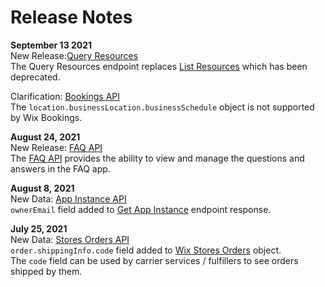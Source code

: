 # Release Notes  
 
**September 13 2021**  
New Release:[Query Resources](https://dev.wix.com/api/rest/wix-bookings/resources/query-resources)  
The Query Resources endpoint replaces [List Resources](https://dev.wix.com/api/rest/wix-bookings/resources/list-resources) which has been deprecated.  
  
Clarification: [Bookings API](https://dev.wix.com/api/rest/wix-bookings/about-wix-bookings)  
The `location.businessLocation.businessSchedule` object is not supported by Wix Bookings.  
 
**August 24, 2021**  
New Release: [FAQ API](https://dev.wix.com/api/rest/site-content/faq)  
The [FAQ API](https://dev.wix.com/api/rest/site-content/faq) provides the ability to view and manage the questions and answers in the FAQ app.


**August 8, 2021**  
New Data: [App Instance API](https://dev.wix.com/api/rest/app-management/apps/app-instance)  
`ownerEmail` field added to [Get App Instance](https://dev.wix.com/api/rest/app-management/apps/app-instance/get-app-instance) endpoint response.


**July 25, 2021**  
New Data: [Stores Orders API](https://dev.wix.com/api/rest/wix-stores/orders)  
`order.shippingInfo.code` field added to [Wix Stores Orders](https://dev.wix.com/api/rest/wix-stores/orders/order-object) object.  
The `code` field can be used by carrier services / fulfillers to see orders shipped by them.
